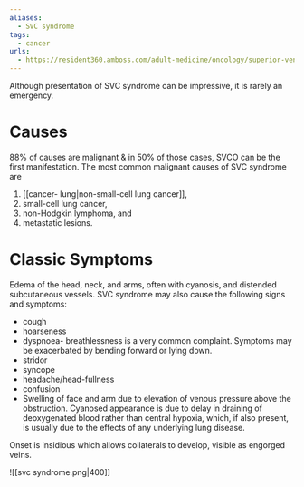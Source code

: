 ```yaml
---
aliases:
  - SVC syndrome
tags:
  - cancer
urls:
  - https://resident360.amboss.com/adult-medicine/oncology/superior-vena-cava-syndrome/superior-vena-cava-syndrome.html
---
```

Although presentation of SVC syndrome can be impressive, it is rarely an emergency.
# Causes
88% of causes are malignant & in 50% of those cases, SVCO can be the first manifestation. 
The most common malignant causes of SVC syndrome are 
1. [[cancer- lung|non-small-cell lung cancer]], 
2. small-cell lung cancer, 
3. non-Hodgkin lymphoma, and 
4. metastatic lesions.

# Classic Symptoms
Edema of the head, neck, and arms, often with cyanosis, and distended subcutaneous vessels. SVC syndrome may also cause the following signs and symptoms:
- cough
- hoarseness
- dyspnoea- breathlessness is a very common complaint. Symptoms may be exacerbated by bending forward or lying down. 
- stridor
- syncope
- headache/head-fullness
- confusion
- Swelling of face and arm due to elevation of venous pressure above the obstruction. Cyanosed appearance is due to delay in draining of deoxygenated blood rather than central hypoxia, which, if also present, is usually due to the effects of any underlying lung disease. 

Onset is insidious which allows collaterals to develop, visible as engorged veins. 

![[svc syndrome.png|400]]